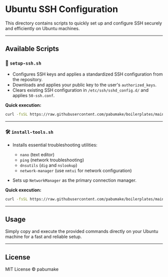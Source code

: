 # Ubuntu SSH Configuration

This directory contains scripts to quickly set up and configure SSH securely and efficiently on Ubuntu machines.

---

## Available Scripts

### 📄 `setup-ssh.sh`

- Configures SSH keys and applies a standardized SSH configuration from the repository.
- Downloads and applies your public key to the user's `authorized_keys`.
- Clears existing SSH configuration in `/etc/ssh/sshd_config.d/` and applies `50-ssh.conf`.

**Quick execution:**
```bash
curl -fsSL https://raw.githubusercontent.com/pabumake/boilerplates/main/ubuntu-ssh-config/setup-ssh.sh | bash
```

---

### 🛠️ `install-tools.sh`

- Installs essential troubleshooting utilities:
  - `nano` (text editor)
  - `ping` (network troubleshooting)
  - `dnsutils` (`dig` and `nslookup`)
  - `network-manager` (use `nmtui` for network configuration)

- Sets up `NetworkManager` as the primary connection manager.

**Quick execution:**
```bash
curl -fsSL https://raw.githubusercontent.com/pabumake/boilerplates/main/ubuntu-troubleshooting/install-tools.sh | bash
```

---

## Usage

Simply copy and execute the provided commands directly on your Ubuntu machine for a fast and reliable setup.

---

## License

MIT License © pabumake

